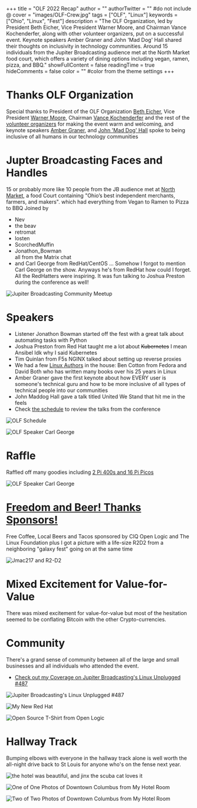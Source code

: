 +++
title = "OLF 2022 Recap"
author = ""
authorTwitter = "" #do not include @
cover = "images/OLF-Crew.jpg"
tags = ["OLF", "Linux"]
keywords = ["Ohio", "Linux", "Fest"]
description = "The OLF Organization, led by President Beth Eicher, Vice President Warner Moore, and Chairman Vance Kochenderfer, along with other volunteer organizers, put on a successful event. Keynote speakers Amber Graner and John 'Mad Dog' Hall shared their thoughts on inclusivity in technology communities. Around 15 individuals from the Jupiter Broadcasting audience met at the North Market food court, which offers a variety of dining options including vegan, ramen, pizza, and BBQ."
showFullContent = false
readingTime = true
hideComments = false
color = "" #color from the theme settings
+++

# Thanks OLF Organization
Special thanks to President of the OLF Organization [Beth Eicher](https://olfconference.org/about/staff/), Vice President [Warner Moore](https://olfconference.org/about/staff/), Chairman [Vance Kochenderfer](https://olfconference.org/about/staff/) and the rest of the [volunteer organizers](https://olfconference.org/about/staff/) for making the event warm and welcoming, and keynote speakers [Amber Graner](https://olfconference.org/speakers/), and [John 'Mad Dog' Hall](https://olfconference.org/speakers/) spoke to being inclusive of all humans in our technology communities

# Jupter Broadcasting Faces and Handles
 15 or probably more like 10 people from the JB audience met at [North Market](https://northmarket.org/), a food Court containing "Ohio’s best independent merchants, farmers, and makers". which had everything from Vegan to Ramen to Pizza to BBQ
Joined by   
* Nev
* the beav
* retromat
* losten
* ScorchedMuffin
* Jonathon_Bowman  
all from the Matrix chat  
* and Carl George from RedHat/CentOS
... Somehow I forgot to mention Carl George on the show. Anyways he's from RedHat how could I forget. All the RedHatters were inspiring. It was fun talking to Joshua Preston during the conference as well!

![Jupiter Broadcasting Community Meetup](images/JB-Community-OLF-2022.jpg)

# Speakers
* Listener Jonathon Bowman started off the fest with a great talk about automating tasks with Python
* Joshua Preston from Red Hat taught me a lot about ~~Kubernetes~~ I mean Ansibel Idk why I said Kubernetes
* Tim Quinlan from F5s NGINX talked about setting up reverse proxies
* We had a few [Linux Authors](https://olfconference.org/book-signing-at-olf/) in the house: Ben Cotton from Fedora and David Both who has written many books over his 25 years in Linux
* Amber Graner gave the first keynote about how EVERY user is someone's technical guru and how to be more inclusive of all types of technical people into our communities
* John Maddog Hall gave a talk titled United We Stand that hit me in the feels
* Check [the schedule](https://olfconference.org/2022-schedule/) to review the talks from the conference

![OLF Schedule](images/OLF-Schedule.jpg)

![OLF Speaker Carl George](images/OLF-Speakers-Carl-George.jpg)

# Raffle
Raffled off many goodies including [2 Pi 400s and 16 Pi Picos](https://olfconference.org/raffle-open-for-2022/)

![OLF Speaker Carl George](images/OLF-Raffle.jpg)

# [Freedom and Beer! Thanks Sponsors!](https://olfconference.org/sponsors/)
Free Coffee, Local Beers and Tacos sponsored by CIQ Open Logic and The Linux Foundation
plus I got a picture with a life-size R2D2 from a neighboring "galaxy fest" going on at the same time

![Jmac217 and R2-D2](images/Jmac217-R2D2.jpg)

# Mixed Excitement for Value-for-Value
There was mixed excitement for value-for-value but most of the hesitation seemed to be conflating Bitcoin with the other Crypto-currencies.

# Community

There's a grand sense of community between all of the large and small businesses and all individuals who attended the event.

* [Check out my Coverage on Jupiter Broadcasting's Linux Unplugged #487](https://www.youtube.com/watch?v=rkbL-24gXY0&t=4792s)  

![Jupiter Broadcasting's Linux Unplugged #487](https://i3.ytimg.com/vi/rkbL-24gXY0/maxresdefault.jpg "Jupiter Broadcasting's Linux Unplugged #487") 



![My New Red Hat](images/OLF-Red-Hat.jpg)

![Open Source T-Shirt from Open Logic](images/OLF-Open-Source.jpg)

# Hallway Track
Bumping elbows with everyone in the hallway track alone is well worth the all-night drive back to St Louis for anyone who's on the fense next year.

![the hotel was beautiful, and jinx the scuba cat loves it](images/jinx-nginx.jpg)

![One of One Photos of Downtown Columbus from My Hotel Room](images/OLF-Night.jpg)

![Two of Two Photos of Downtown Columbus from My Hotel Room](images/OLF-Day.jpg)
